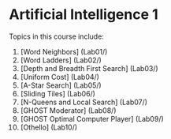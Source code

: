 Artificial Intelligence 1
=======================

Topics in this course include:

1. [Word Neighbors] (Lab01/)
2. [Word Ladders] (Lab02/)
3. [Depth and Breadth First Search] (Lab03/)
4. [Uniform Cost] (Lab04/)
5. [A-Star Search] (Lab05/)
6. [Sliding Tiles] (Lab06/)
7. [N-Queens and Local Search] (Lab07/)
8. [GHOST Moderator] (Lab08/)
9. [GHOST Optimal Computer Player] (Lab09/)
10. [Othello] (Lab10/)